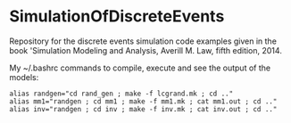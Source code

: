 # SimulationOfDiscreteEvents
Repository for the discrete events simulation code examples given in the book 'Simulation Modeling and Analysis, Averill M. Law, fifth edition, 2014.

My ~/.bashrc commands to compile, execute and see the output of the models:

```
alias randgen="cd rand_gen ; make -f lcgrand.mk ; cd .."
alias mm1="randgen ; cd mm1 ; make -f mm1.mk ; cat mm1.out ; cd .."
alias inv="randgen ; cd inv ; make -f inv.mk ; cat inv.out ; cd .."
```
